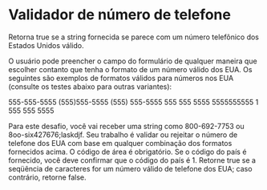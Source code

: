 # Validador de número de telefone

Retorna true se a string fornecida se parece com um número telefônico dos Estados Unidos válido.

O usuário pode preencher o campo do formulário de qualquer maneira que escolher contanto que tenha o formato de um número válido dos EUA. Os seguintes são exemplos de formatos válidos para números nos EUA (consulte os testes abaixo para outras variantes):

555-555-5555
(555)555-5555
(555) 555-5555
555 555 5555
5555555555
1 555 555 5555

Para este desafio, você vai receber uma string como 800-692-7753 ou 8oo-six427676;laskdjf. Seu trabalho é validar ou rejeitar o número de telefone dos EUA com base em qualquer combinação dos formatos fornecidos acima. O código de área é obrigatório. Se o código do país é fornecido, você deve confirmar que o código do país é 1. Retorne true se a seqüência de caracteres for um número válido de telefone dos EUA; caso contrário, retorne false.